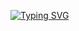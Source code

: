 [![Typing SVG](https://readme-typing-svg.demolab.com?font=Fira+Code&pause=1000&width=435&lines=HeyStaZe.eth)](https://git.io/typing-svg)

<!--
**heystaze/heystaze** is a ✨ _special_ ✨ repository because its `README.md` (this file) appears on your GitHub profile.

